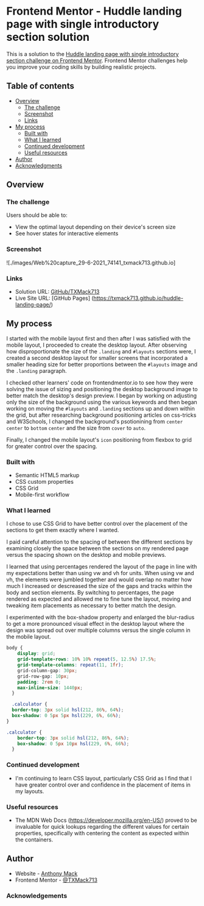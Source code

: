 # Frontend Mentor - Huddle landing page with single introductory section solution

This is a solution to the [Huddle landing page with single introductory section challenge on Frontend Mentor](https://www.frontendmentor.io/challenges/huddle-landing-page-with-a-single-introductory-section-B_2Wvxgi0). Frontend Mentor challenges help you improve your coding skills by building realistic projects. 

## Table of contents

- [Overview](#overview)
  - [The challenge](#the-challenge)
  - [Screenshot](#screenshot)
  - [Links](#links)
- [My process](#my-process)
  - [Built with](#built-with)
  - [What I learned](#what-i-learned)
  - [Continued development](#continued-development)
  - [Useful resources](#useful-resources)
- [Author](#author)
- [Acknowledgments](#acknowledgments)

## Overview

### The challenge

Users should be able to:

- View the optimal layout depending on their device's screen size
- See hover states for interactive elements

### Screenshot

![./images/Web%20capture_29-6-2021_74141_txmack713.github.io]

### Links

- Solution URL: [GitHub/TXMack713](https://github.com/TXMack713/huddle-landing-page)
- Live Site URL: [GitHub Pages] (https://txmack713.github.io/huddle-landing-page/)

## My process

I started with the mobile layout first and then after I was satisfied with the mobile layout, I proceeded to create the desktop layout. After observing how disproportionate the size of the `.landing` and `#layouts` sections were, I created a second desktop layout for smaller screens that incorporated a smaller heading size for better proportions between the `#layouts` image and the `.landing` paragraph.

I checked other learners' code on frontendmentor.io to see how they were solving the issue of sizing and positioning the desktop background image to better match the desktop's design preview. I began by working on adjusting only the size of the background using the various keywords and then began working on moving the `#layouts` and `.landing` sections up and down within the grid, but after researching background positioning articles on css-tricks and W3Schools, I changed the background's psotionining from `center` `center` to `bottom` `center` and the size from `cover` to `auto`.

Finally, I changed the mobile layout's `icon` positioning from flexbox to grid for greater control over the spacing.

### Built with

- Semantic HTML5 markup
- CSS custom properties
- CSS Grid
- Mobile-first workflow

### What I learned

I chose to use CSS Grid to have better control over the placement of the sections to get them exactly where I wanted.

I paid careful attention to the spacing of between the different sections by examining closely the space between the sections on my rendered page versus the spacing shown on the desktop and mobile previews.

I learned that using percentages rendered the layout of the page in line with my expectations better than using vw and vh for units. When using vw and vh, the elements were jumbled together and would overlap no matter how much I increased or descreased the size of the gaps and tracks within the body and section elements. By switching to percentages, the page rendered as expected and allowed me to fine tune the layout, moving and tweaking item placements as necessary to better match the design.

I experimented with the box-shadow property and enlarged the blur-radius to get a more pronounced visual effect in the desktop layout where the design was spread out over multiple columns versus the single column in the mobile layout.

```css
body {
    display: grid;
    grid-template-rows: 10% 10% repeat(5, 12.5%) 17.5%;
    grid-template-columns: repeat(11, 1fr);
    grid-column-gap: 30px;
    grid-row-gap: 10px;
    padding: 2rem 0;
    max-inline-size: 1440px;
  }

  .calculator {
  border-top: 3px solid hsl(212, 86%, 64%);
  box-shadow: 0 5px 5px hsl(229, 6%, 66%);
}

.calculator {
    border-top: 3px solid hsl(212, 86%, 64%);
    box-shadow: 0 5px 10px hsl(229, 6%, 66%);
  }
```

### Continued development

- I'm continuing to learn CSS layout, particularly CSS Grid as I find that I have greater control over and confidence in the placement of items in my layouts.

### Useful resources
- The MDN Web Docs (https://developer.mozilla.org/en-US/) proved to be invaluable for quick lookups regarding the different values for certain properties, specifically with centering the content as expected within the containers.

## Author

- Website - [Anthony Mack](https://txmack713.github.io/huddle-landing-page/)
- Frontend Mentor - [@TXMack713](https://www.frontendmentor.io/profile/txmack713)

### Acknowledgements
